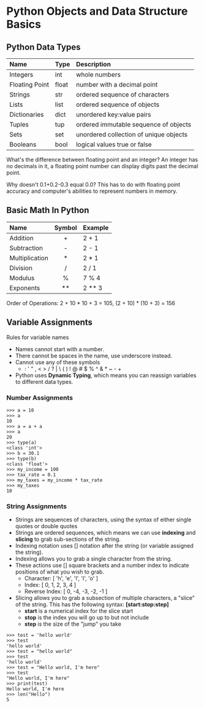 # Python Objects and Data Structure Basics

## Python Data Types

| Name           | Type  | Description                            |
|:---------------|:------|:---------------------------------------|
| Integers       | int   | whole numbers                          |
| Floating Point | float | number with a decimal point            |
| Strings        | str   | ordered sequence of characters         |
| Lists          | list  | ordered sequence of objects            |
| Dictionaries   | dict  | unordered key:value pairs              |
| Tuples         | tup   | ordered immutable sequence of objects  |
| Sets           | set   | unordered collection of unique objects |
| Booleans       | bool  | logical values true or false           |

What's the difference between floating point and an integer? An integer has no 
 decimals in it, a floating point number can display digits past the decimal point.

Why doesn't 0.1+0.2-0.3 equal 0.0? This has to do with floating point accuracy 
 and computer's abilities to represent numbers in memory.

## Basic Math In Python

| Name           | Symbol | Example |
|:---------------|:------:|:--------|
| Addition       | +      | 2 + 1   |
| Subtraction    | -      | 2 - 1   |
| Multiplication | *      | 2 \* 1  |
| Division       | /      | 2 / 1   |
| Modulus        | %      | 7 % 4   |
| Exponents      | **     | 2 ** 3  |

Order of Operations: 2 + 10 * 10 + 3 = 105, (2 + 10) * (10 + 3) = 156

## Variable Assignments
 
Rules for variable names
* Names cannot start with a number.
* There cannot be spaces in the name, use underscore instead.
* Cannot use any of these symbols
  * : ' " , < > / ? | \ ( ) ! @ # $ % ^ & * ~ - +
* Python uses **Dynamic Typing**, which means you can reassign variables to
 different data types.


### Number Assignments
```
>>> a = 10
>>> a
10
>>> a = a + a
>>> a
20
>>> type(a)
<class 'int'>
>>> b = 30.1
>>> type(b)
<class 'float'>
>>> my_income = 100
>>> tax_rate = 0.1
>>> my_taxes = my_income * tax_rate
>>> my_taxes
10
```

### String Assignments
* Strings are sequences of characters, using the syntax of either single quotes
 or double quotes
* Strings are ordered sequences, which means we can use **indexing** and
 **slicing** to grab sub-sections of the string.
* Indexing notation uses [] notation after the string (or variable assigned the
 string).
* Indexing allows you to grab a single character from the string.
* These actions use [] square brackets and a number index to indicate positions
 of what you wish to grab.
  * Character: [ 'h', 'e', 'l', 'l', 'o' ]
  * Index: [ 0, 1, 2, 3, 4 ]
  * Reverse Index: [ 0, -4, -3, -2, -1 ]
* Slicing allows you to grab a subsection of multiple characters, a "slice" of
 the string. This has the following syntax: **[start:stop:step]**
  * **start** is a numerical index for the slice start
  * **stop** is the index you will go up to but not include
  * **step** is the size of the "jump" you take
```
>>> test = 'hello world'
>>> test
'hello world'
>>> test = "hello world"
>>> test
'hello world'
>>> test = "Hello world, I'm here"
>>> test
"Hello world, I'm here"
>>> print(test)
Hello world, I'm here
>>> len("Hello")
5
```
